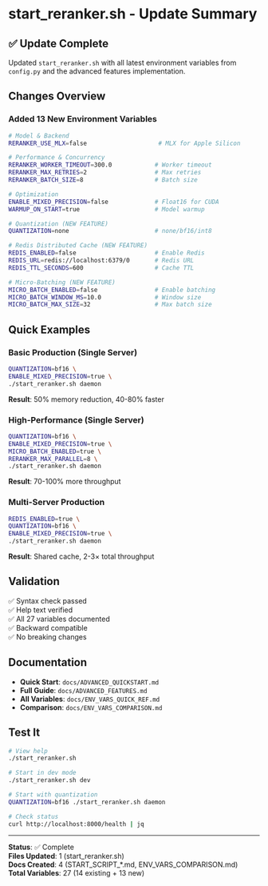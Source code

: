 # start_reranker.sh - Update Summary

## ✅ Update Complete

Updated `start_reranker.sh` with all latest environment variables from `config.py` and the advanced features implementation.

## Changes Overview

### Added 13 New Environment Variables

```bash
# Model & Backend
RERANKER_USE_MLX=false                    # MLX for Apple Silicon

# Performance & Concurrency  
RERANKER_WORKER_TIMEOUT=300.0            # Worker timeout
RERANKER_MAX_RETRIES=2                   # Max retries
RERANKER_BATCH_SIZE=8                    # Batch size

# Optimization
ENABLE_MIXED_PRECISION=false             # Float16 for CUDA
WARMUP_ON_START=true                     # Model warmup

# Quantization (NEW FEATURE)
QUANTIZATION=none                        # none/bf16/int8

# Redis Distributed Cache (NEW FEATURE)
REDIS_ENABLED=false                      # Enable Redis
REDIS_URL=redis://localhost:6379/0       # Redis URL
REDIS_TTL_SECONDS=600                    # Cache TTL

# Micro-Batching (NEW FEATURE)
MICRO_BATCH_ENABLED=false                # Enable batching
MICRO_BATCH_WINDOW_MS=10.0               # Window size
MICRO_BATCH_MAX_SIZE=32                  # Max batch size
```

## Quick Examples

### Basic Production (Single Server)
```bash
QUANTIZATION=bf16 \
ENABLE_MIXED_PRECISION=true \
./start_reranker.sh daemon
```
**Result**: 50% memory reduction, 40-80% faster

### High-Performance (Single Server)
```bash
QUANTIZATION=bf16 \
ENABLE_MIXED_PRECISION=true \
MICRO_BATCH_ENABLED=true \
RERANKER_MAX_PARALLEL=8 \
./start_reranker.sh daemon
```
**Result**: 70-100% more throughput

### Multi-Server Production
```bash
REDIS_ENABLED=true \
QUANTIZATION=bf16 \
ENABLE_MIXED_PRECISION=true \
./start_reranker.sh daemon
```
**Result**: Shared cache, 2-3× total throughput

## Validation

✅ Syntax check passed  
✅ Help text verified  
✅ All 27 variables documented  
✅ Backward compatible  
✅ No breaking changes  

## Documentation

- **Quick Start**: `docs/ADVANCED_QUICKSTART.md`
- **Full Guide**: `docs/ADVANCED_FEATURES.md`
- **All Variables**: `docs/ENV_VARS_QUICK_REF.md`
- **Comparison**: `docs/ENV_VARS_COMPARISON.md`

## Test It

```bash
# View help
./start_reranker.sh

# Start in dev mode
./start_reranker.sh dev

# Start with quantization
QUANTIZATION=bf16 ./start_reranker.sh daemon

# Check status
curl http://localhost:8000/health | jq
```

---

**Status**: ✅ Complete  
**Files Updated**: 1 (start_reranker.sh)  
**Docs Created**: 4 (START_SCRIPT_*.md, ENV_VARS_COMPARISON.md)  
**Total Variables**: 27 (14 existing + 13 new)  
